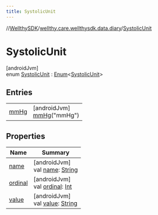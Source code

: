 ```yaml
---
title: SystolicUnit
---
```

//[WellthySDK](../../../index.html)/[wellthy.care.wellthysdk.data.diary](../index.html)/[SystolicUnit](index.html)



# SystolicUnit



[androidJvm]\
enum [SystolicUnit](index.html) : [Enum](https://kotlinlang.org/api/latest/jvm/stdlib/kotlin/-enum/index.html)&lt;[SystolicUnit](index.html)&gt;



## Entries


| | |
|---|---|
| [mmHg](mm-hg/index.html) | [androidJvm]<br>[mmHg](mm-hg/index.html)("mmHg") |


## Properties


| Name | Summary |
|---|---|
| [name](../../wellthy.care.wellthysdk.data.profile.you/-gender/-male/index.html#-372974862%2FProperties%2F-1123460525) | [androidJvm]<br>val [name](../../wellthy.care.wellthysdk.data.profile.you/-gender/-male/index.html#-372974862%2FProperties%2F-1123460525): [String](https://kotlinlang.org/api/latest/jvm/stdlib/kotlin/-string/index.html) |
| [ordinal](../../wellthy.care.wellthysdk.data.profile.you/-gender/-male/index.html#-739389684%2FProperties%2F-1123460525) | [androidJvm]<br>val [ordinal](../../wellthy.care.wellthysdk.data.profile.you/-gender/-male/index.html#-739389684%2FProperties%2F-1123460525): [Int](https://kotlinlang.org/api/latest/jvm/stdlib/kotlin/-int/index.html) |
| [value](value.html) | [androidJvm]<br>val [value](value.html): [String](https://kotlinlang.org/api/latest/jvm/stdlib/kotlin/-string/index.html) |

